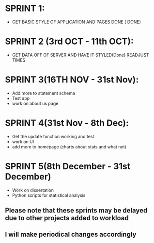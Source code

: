 # SPRINT 1:
+ GET BASIC STYLE OF APPLICATION AND PAGES DONE ( DONE)
# SPRINT 2 (3rd OCT - 11th OCT):
+ GET DATA OFF OF SERVER AND HAVE IT STYLED(Done)
READJUST TIMES
# SPRINT 3(16TH NOV - 31st Nov):
+ Add more to statement schema
+ Test app
+ work on about us page
# SPRINT 4(31st Nov - 8th Dec):
+ Get the update function working and test
+ work on UI
+ add more to homepage (charts about stats and what not)
# SPRINT 5(8th December - 31st December)
+ Work on dissertation
+  Python scripts for statistical analysis
## Please note that these sprints may be delayed due to other projects added to workload
## I will make periodical changes accordingly

